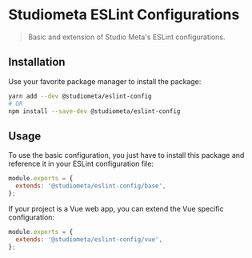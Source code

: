 # Studiometa ESLint Configurations

> Basic and extension of Studio Meta's ESLint configurations.

## Installation

Use your favorite package manager to install the package:

```bash
yarn add --dev @studiometa/eslint-config
# OR
npm install --save-dev @studiometa/eslint-config
```

## Usage

To use the basic configuration, you just have to install this package and reference it in your ESLint configuration file:

```js
module.exports = {
  extends: '@studiometa/eslint-config/base',
};
```

If your project is a Vue web app, you can extend the Vue specific configuration:

```js
module.exports = {
  extends: '@studiometa/eslint-config/vue',
};
```
